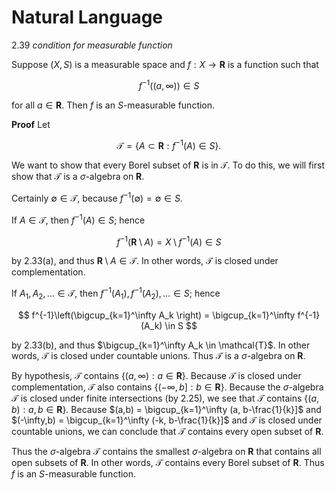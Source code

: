 # Natural Language

2.39  *condition for measurable function*

Suppose $(X, S)$ is a measurable space and $f : X \to \mathbf{R}$ is a function such that

$$
f^{-1}((a, \infty)) \in S
$$

for all $a \in \mathbf{R}$. Then $f$ is an $S$-measurable function.

**Proof** Let

$$
\mathcal{T} = \{ A \subset \mathbf{R} : f^{-1}(A) \in S \}.
$$

We want to show that every Borel subset of $\mathbf{R}$ is in $\mathcal{T}$. To do this, we will first show that $\mathcal{T}$ is a $\sigma$-algebra on $\mathbf{R}$.

Certainly $\emptyset \in \mathcal{T}$, because $f^{-1}(\emptyset) = \emptyset \in S$.

If $A \in \mathcal{T}$, then $f^{-1}(A) \in S$; hence

$$
f^{-1}(\mathbf{R} \setminus A) = X \setminus f^{-1}(A) \in S
$$

by 2.33(a), and thus $\mathbf{R} \setminus A \in \mathcal{T}$. In other words, $\mathcal{T}$ is closed under complementation.

If $A_1, A_2, \ldots \in \mathcal{T}$, then $f^{-1}(A_1), f^{-1}(A_2), \ldots \in S$; hence

$$
f^{-1}\left(\bigcup_{k=1}^\infty A_k \right) = \bigcup_{k=1}^\infty f^{-1}(A_k) \in S
$$

by 2.33(b), and thus $\bigcup_{k=1}^\infty A_k \in \mathcal{T}$. In other words, $\mathcal{T}$ is closed under countable unions. Thus $\mathcal{T}$ is a $\sigma$-algebra on $\mathbf{R}$.

By hypothesis, $\mathcal{T}$ contains $\{(a, \infty) : a \in \mathbf{R}\}$. Because $\mathcal{T}$ is closed under complementation, $\mathcal{T}$ also contains $\{(-\infty, b] : b \in \mathbf{R}\}$. Because the $\sigma$-algebra $\mathcal{T}$ is closed under finite intersections (by 2.25), we see that $\mathcal{T}$ contains $\{(a,b) : a,b \in \mathbf{R}\}$. Because $(a,b) = \bigcup_{k=1}^\infty (a, b-\frac{1}{k}]$ and $(-\infty,b) = \bigcup_{k=1}^\infty (-k, b-\frac{1}{k}]$ and $\mathcal{T}$ is closed under countable unions, we can conclude that $\mathcal{T}$ contains every open subset of $\mathbf{R}$.

Thus the $\sigma$-algebra $\mathcal{T}$ contains the smallest $\sigma$-algebra on $\mathbf{R}$ that contains all open subsets of $\mathbf{R}$. In other words, $\mathcal{T}$ contains every Borel subset of $\mathbf{R}$. Thus $f$ is an $S$-measurable function.
